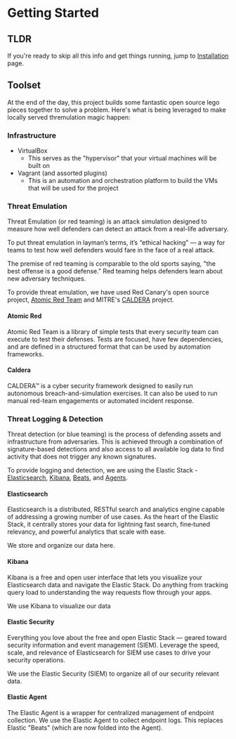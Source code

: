 # Getting Started

## TLDR

If you're ready to skip all this info and get things running, jump to [Installation](./installation.md) page.

## Toolset

At the end of the day, this project builds some fantastic open source lego pieces together to solve a problem. Here's
what is being leveraged to make locally served thremulation magic happen:

### Infrastructure

- VirtualBox
  - This serves as the "hypervisor" that your virtual machines will be built on
- Vagrant (and assorted plugins)
  - This is an automation and orchestration platform to build the VMs that will be used for the project

### Threat Emulation
Threat Emulation (or red teaming) is an attack simulation designed to measure how well defenders can detect an attack from a real-life adversary.

To put threat emulation in layman’s terms, it’s “ethical hacking” — a way for teams to test how well defenders would fare in the face of a real attack.

The premise of red teaming is comparable to the old sports saying, "the best offense is a good defense." Red teaming helps defenders learn about new adversary techniques.

To provide threat emulation, we have used Red Canary's open source project, [Atomic Red Team](https://atomicredteam.io) and MITRE's [CALDERA](https://github.com/mitre/caldera) project.

#### Atomic Red
Atomic Red Team is a library of simple tests that every security team can execute to test their defenses. Tests are focused, have few dependencies, and are defined in a structured format that can be used by automation frameworks.

#### Caldera
CALDERA™ is a cyber security framework designed to easily run autonomous breach-and-simulation exercises. It can also be used to run manual red-team engagements or automated incident response.

### Threat Logging & Detection
Threat detection (or blue teaming) is the process of defending assets and infrastructure from adversaries. This is achieved through a combination of signature-based detections and also access to all available log data to find activity that does not trigger any known signatures.

To provide logging and detection, we are using the Elastic Stack - [Elasticsearch](https://www.elastic.co/elasticsearch/), [Kibana](https://www.elastic.co/kibana/), [Beats](https://www.elastic.co/beats/), and [Agents](https://www.elastic.co/guide/en/fleet/current/elastic-agent-installation-configuration.html).

#### Elasticsearch
Elasticsearch is a distributed, RESTful search and analytics engine capable of addressing a growing number of use cases. As the heart of the Elastic Stack, it centrally stores your data for lightning fast search, fine‑tuned relevancy, and powerful analytics that scale with ease.

We store and organize our data here.

#### Kibana
Kibana is a free and open user interface that lets you visualize your Elasticsearch data and navigate the Elastic Stack. Do anything from tracking query load to understanding the way requests flow through your apps.

We use Kibana to visualize our data

#### Elastic Security
Everything you love about the free and open Elastic Stack — geared toward security information and event management (SIEM). Leverage the speed, scale, and relevance of Elasticsearch for SIEM use cases to drive your security operations.

We use the Elastic Security (SIEM) to organize all of our security relevant data.

#### Elastic Agent
The Elastic Agent is a wrapper for centralized management of endpoint collection. We use the Elastic Agent to collect endpoint logs. This replaces Elastic "Beats" (which are now folded into the Agent).
